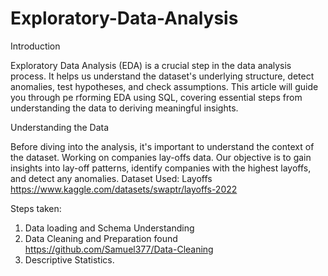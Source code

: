 # Exploratory-Data-Analysis

Introduction

Exploratory Data Analysis (EDA) is a crucial step in the data analysis process. It helps us understand the dataset's underlying structure, detect anomalies, test hypotheses, and check assumptions. This article will guide you through pe
rforming EDA using SQL, covering essential steps from understanding the data to deriving meaningful insights.

Understanding the Data
   
Before diving into the analysis, it's important to understand the context of the dataset. Working on companies lay-offs data. Our objective is to gain insights into lay-off patterns, identify companies with the highest layoffs, and detect any anomalies.
Dataset Used: Layoffs
https://www.kaggle.com/datasets/swaptr/layoffs-2022

Steps taken:
1. Data loading and Schema Understanding
2. Data Cleaning and Preparation found https://github.com/Samuel377/Data-Cleaning
3. Descriptive Statistics.

